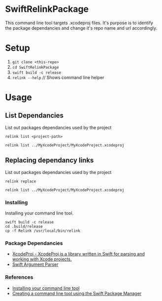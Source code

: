 # SwiftRelinkPackage

This command line tool targets .xcodeproj files. It's purpose is to identify the package dependancies and change it's repo name and url accordingly.

# Setup

1. `git clone <this-repo>`
2. `cd SwiftRelinkPackage`
3. `swift build -c release`
4. `relink --help` // Shows command line helper

# Usage


## List Dependancies 
List out packages dependancies used by the project 

```
relink list <project-path>

relink list ../MyXcodeProject/MyXcodeProject.xcodeproj 
```

## Replacing dependancy links 

List out packages dependancies used by the project 

```
relink replace 

relink list ../MyXcodeProject/MyXcodeProject.xcodeproj 
```

### Installing
Installing your command line tool. 

```
swift build -c release
cd .build/release
cp -f Relink /usr/local/bin/relink

```

### Package Dependancies
- [XcodeProj - XcodeProj is a library written in Swift for parsing and working with Xcode projects.](https://github.com/tuist/XcodeProj)
- [Swift Argument Parser](https://github.com/apple/swift-argument-parser.git)

### References

- [Installing your command line tool](https://www.swiftbysundell.com/articles/building-a-command-line-tool-using-the-swift-package-manager/#installing-your-command-line-tool)
- [Creating a command line tool using the Swift Package Manager](https://www.avanderlee.com/swift/command-line-tool-package-manager/)

